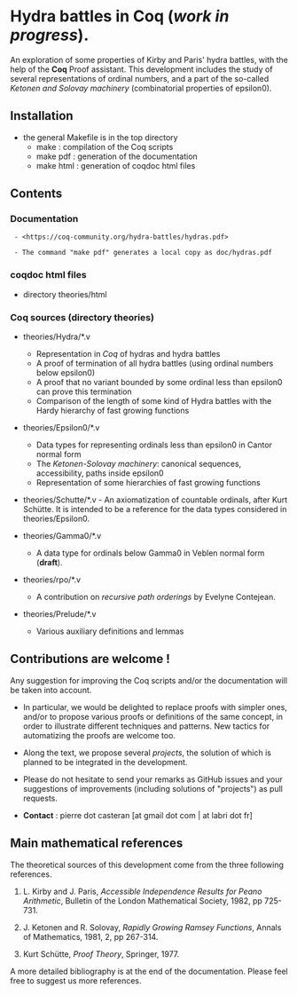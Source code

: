 #  Hydra battles in Coq (_work in progress_).

An exploration of some properties of Kirby and Paris' hydra battles, with the help of the **Coq** Proof assistant. This development includes the study of several representations of ordinal numbers, and a part of the so-called _Ketonen and Solovay machinery_ (combinatorial properties of epsilon0).




##  Installation
-  the general Makefile is in the top directory 
     - make : compilation of the Coq scripts
     - make pdf : generation of the documentation
     - make html : generation of coqdoc html files 

##   Contents

### Documentation
     - <https://coq-community.org/hydra-battles/hydras.pdf>
     
     - The command "make pdf" generates a local copy as doc/hydras.pdf  

###  coqdoc html files
 - directory theories/html


### Coq sources (directory theories)

- theories/Hydra/*.v
   - Representation in _Coq_ of hydras and hydra 
   battles
   - A proof of termination of all hydra battles (using ordinal numbers below epsilon0)
   - A proof that no variant bounded by some ordinal less than epsilon0 can prove this termination
   - Comparison of the length of some kind of Hydra battles with the Hardy hierarchy of fast growing functions
    
-  theories/Epsilon0/*.v
	- Data types for representing ordinals less than epsilon0 in Cantor normal form
	- The _Ketonen-Solovay machinery_: canonical sequences, accessibility, paths inside epsilon0
	- Representation of some hierarchies of fast growing functions
   
- theories/Schutte/*.v
       - An axiomatization of countable ordinals, after Kurt Schütte. It is intended to be a reference for the data types considered in theories/Epsilon0.

- theories/Gamma0/*.v
    - A data type for ordinals below Gamma0 in Veblen normal form (**draft**).
  
- theories/rpo/*.v
    - A contribution on _recursive path orderings_ by Evelyne Contejean.
  
- theories/Prelude/*.v
  - Various auxiliary definitions and lemmas

 
## Contributions are welcome ! 
  Any suggestion for improving the Coq scripts and/or the documentation will be taken into account.
  
  - In particular, we would be delighted to replace proofs with simpler ones, and/or to propose various proofs or definitions of the same concept, in order to illustrate different techniques and patterns. New tactics for automatizing the proofs are welcome too.

  - Along the text, we propose several _projects_, the solution of which is planned to be integrated in the development. 
  
 - Please do not hesitate to send your remarks as GitHub  issues and your suggestions of improvements (including solutions of "projects") as pull requests. 
  
  - __Contact__ : pierre dot casteran [at gmail dot com | at labri dot fr]
  
## Main mathematical references

The theoretical sources of this development come from the three following references.

1.  L. Kirby and J. Paris, _Accessible Independence Results for Peano Arithmetic_,
	Bulletin of the London Mathematical Society,  1982, pp 725-731.
	
	
2. J. Ketonen and R. Solovay, _Rapidly Growing Ramsey Functions_, Annals of Mathematics, 1981, 2, pp 267-314.
 
 
3. Kurt Schütte, _Proof Theory_, Springer, 1977.


A more detailed bibliography is at the end of the documentation. Please feel free to suggest us more references. 

